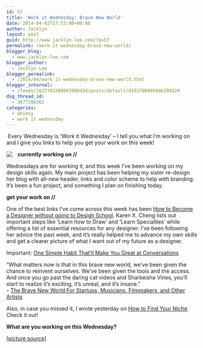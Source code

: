 ```yaml
---
id: 57
title: 'Work it Wednesday: Brave New World'
date: 2014-04-02T17:53:00+00:00
author: Jacklyn
layout: post
guid: http://www.jacklyn-lee.com/?p=57
permalink: /work-it-wednesday-brave-new-world/
blogger_blog:
  - www.jacklyn-lee.com
blogger_author:
  - Jacklyn Lee
blogger_permalink:
  - /2014/04/work-it-wednesday-brave-new-world.html
blogger_internal:
  - /feeds/1627703288943986456/posts/default/4103706895686209329
dsq_thread_id:
  - 3677286362
categories:
  - whimsy
  - work it wednesday
---
```

<input class="jpibfi" type="hidden" />

&nbsp;Every Wednesday is &#8216;Work it Wednesday&#8217; &#8211; I tell you what I&#8217;m working on and I give you links to help you get your work on this week!

<div style="clear: both; text-align: center;">
  <a href="http://i2.wp.com/www.jacklyn-lee.com/wp-content/uploads/2014/04/4410773063_225c6ba1a4_z.jpg" style="clear: left; float: left; margin-bottom: 1em; margin-right: 1em;"><img border="0" src="http://i2.wp.com/www.jacklyn-lee.com/wp-content/uploads/2014/04/4410773063_225c6ba1a4_z.jpg?resize=400%2C299" data-recalc-dims="1" /></a>
</div>

**currently working on //**

Wednesdays are for working it, and this week I&#8217;ve been working on my design skills again. My main project has been helping my sister re-design her blog with all-new header, links and color scheme to help with branding.&nbsp; It&#8217;s been a fun project, and something I plan on finishing today.

**get your work on //**

One of the best links I&#8217;ve come across this week has been <a href="http://www.karenx.com/blog/how-to-become-a-designer-without-going-to-design-school/" target="_blank">How to Become a Designer without going to Design School</a>. Karen X. Cheng lists out important steps like &#8216;Learn how to Draw&#8217; and &#8216;Learn Specialties&#8217; while offering a list of essential resources for any designer. I&#8217;ve been following her advice the past week, and it&#8217;s really helped me to advance my own skills and get a clearer picture of what I want out of my future as a designer.

Important: <a href="http://thoughtcatalog.com/charlie-houpert/2014/01/one-simple-habit-thatll-make-you-great-at-conversations/" target="_blank">One Simple Habit That&#8217;ll Make You Great at Conversations</a>

&#8220;What matters now is that in this brave new world, we’ve been given the chance to reinvent ourselves. We’ve been given the tools and the access. And once you go past the daring cat videos and Sharkeisha Vines, you’ll start to realize it’s exciting, it’s unreal, and it’s insane.&#8221;  
&#8211; <a href="https://medium.com/life-advices/8df2fe3f2449" target="_blank">The Brave New World For Startups, Musicians, Filmmakers, and Other Artists</a>

Also, in case you missed it, I wrote yesterday on <a href="http://www.jacklyn-lee.com/how-to-find-your-niche/" target="_blank">How to Find Your Niche</a>. Check it out!

**What are you working on this Wednesday?** 

[<a href="https://www.flickr.com/photos/mimigd/" target="_blank">picture source</a>]
